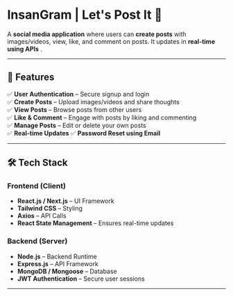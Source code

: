 # **InsanGram | Let's Post It** 🚀  

A **social media application** where users can **create posts** with images/videos, view, like, and comment on posts. It updates in **real-time using APIs** .  

---

## 🌟 **Features**
✅ **User Authentication** – Secure signup and login  
✅ **Create Posts** – Upload images/videos and share thoughts  
✅ **View Posts** – Browse posts from other users  
✅ **Like & Comment** – Engage with posts by liking and commenting  
✅ **Manage Posts** – Edit or delete your own posts  
✅ **Real-time Updates** 
✅ **Password Reset using Email**

---

## 🛠️ **Tech Stack**
### **Frontend** (Client)  
- **React.js / Next.js** – UI Framework  
- **Tailwind CSS** – Styling  
- **Axios** – API Calls  
- **React State Management** – Ensures real-time updates  

### **Backend** (Server)  
- **Node.js** – Backend Runtime  
- **Express.js** – API Framework  
- **MongoDB / Mongoose** – Database  
- **JWT Authentication** – Secure user sessions  

---



